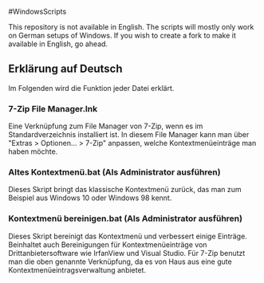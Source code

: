 #WindowsScripts

This repository is not available in English. The scripts will mostly only work on German setups of Windows.
If you wish to create a fork to make it available in English, go ahead.

## Erklärung auf Deutsch

Im Folgenden wird die Funktion jeder Datei erklärt.

### 7-Zip File Manager.lnk

Eine Verknüpfung zum File Manager von 7-Zip, wenn es im Standardverzeichnis installiert ist.
In diesem File Manager kann man über
"Extras > Optionen... > 7-Zip"
anpassen, welche Kontextmenüeinträge man haben möchte.

### Altes Kontextmenü.bat (Als Administrator ausführen)
Dieses Skript bringt das klassische Kontextmenü zurück, das man zum Beispiel aus Windows 10 oder Windows 98 kennt.

### Kontextmenü bereinigen.bat (Als Administrator ausführen)
Dieses Skript bereinigt das Kontextmenü und verbessert einige Einträge.
Beinhaltet auch Bereinigungen für Kontextmenüeinträge von Drittanbietersoftware wie IrfanView und Visual Studio.
Für 7-Zip benutzt man die oben genannte Verknüpfung,
da es von Haus aus eine gute Kontextmenüeintragsverwaltung anbietet.